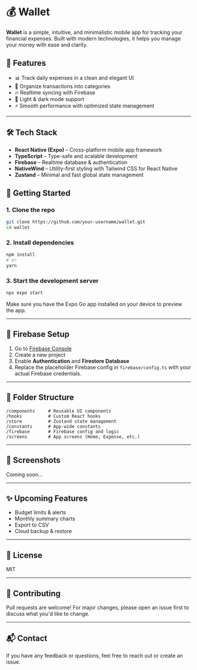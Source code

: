 
# 💰 Wallet

**Wallet** is a simple, intuitive, and minimalistic mobile app for tracking your financial expenses. Built with modern technologies, it helps you manage your money with ease and clarity.

## 📱 Features

- 📊 Track daily expenses in a clean and elegant UI
- 📁 Organize transactions into categories
- 🔥 Realtime syncing with Firebase
- 🌙 Light & dark mode support
- ⚡ Smooth performance with optimized state management

---

## 🛠 Tech Stack

- **React Native (Expo)** – Cross-platform mobile app framework  
- **TypeScript** – Type-safe and scalable development  
- **Firebase** – Realtime database & authentication  
- **NativeWind** – Utility-first styling with Tailwind CSS for React Native  
- **Zustand** – Minimal and fast global state management


## 🚀 Getting Started

### 1. Clone the repo

```bash
git clone https://github.com/your-username/wallet.git
cd wallet
```

### 2. Install dependencies

```bash
npm install
# or
yarn
```

### 3. Start the development server

```bash
npx expo start
```

Make sure you have the Expo Go app installed on your device to preview the app.

---

## 🔐 Firebase Setup

1. Go to [Firebase Console](https://console.firebase.google.com/)
2. Create a new project
3. Enable **Authentication** and **Firestore Database**
4. Replace the placeholder Firebase config in `firebase/config.ts` with your actual Firebase credentials.

---

## 📁 Folder Structure

```
/components     # Reusable UI components
/hooks          # Custom React hooks
/store          # Zustand state management
/constants      # App-wide constants
/firebase       # Firebase config and logic
/screens        # App screens (Home, Expense, etc.)
```

---

## 📸 Screenshots

Coming soon...

---

## ✨ Upcoming Features

- Budget limits & alerts  
- Monthly summary charts  
- Export to CSV  
- Cloud backup & restore

---

## 📄 License

MIT

---

## 🤝 Contributing

Pull requests are welcome! For major changes, please open an issue first to discuss what you'd like to change.

---

## 📬 Contact

If you have any feedback or questions, feel free to reach out or create an issue.

